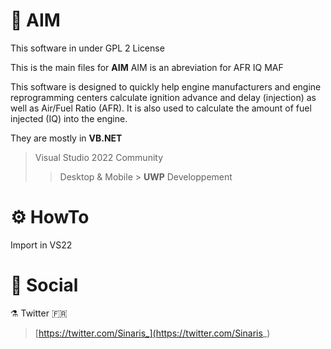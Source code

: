 # :pushpin: AIM
This software in under GPL 2 License

This is the main files for **AIM**
AIM is an abreviation for AFR IQ MAF

This software is designed to quickly help engine manufacturers and engine reprogramming centers calculate ignition advance and delay (injection) as well as Air/Fuel Ratio (AFR).
It is also used to calculate the amount of fuel injected (IQ) into the engine.

They are mostly in **VB.NET**
> Visual Studio 2022 Community
>> Desktop & Mobile > **UWP** Developpement

# :gear: HowTo

Import in VS22

# :link: Social
:alembic: Twitter :fr:
> [https://twitter.com/Sinaris_](https://twitter.com/Sinaris_)

